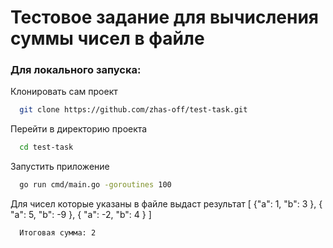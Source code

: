 # Тестовое задание для вычисления суммы чисел в файле

### Для локального запуска:
 
Клонировать сам проект

```bash
  git clone https://github.com/zhas-off/test-task.git
```

Перейти в директорию проекта

```bash
  cd test-task
```

Запустить приложение

```bash
  go run cmd/main.go -goroutines 100
```

Для чисел которые указаны в файле выдаст результат
[ {"a": 1,
   "b": 3
 },
 {
   "a": 5,
   "b": -9
 },
 {
   "a": -2,
   "b": 4
 }
]
```bash
  Итоговая сумма: 2
```
